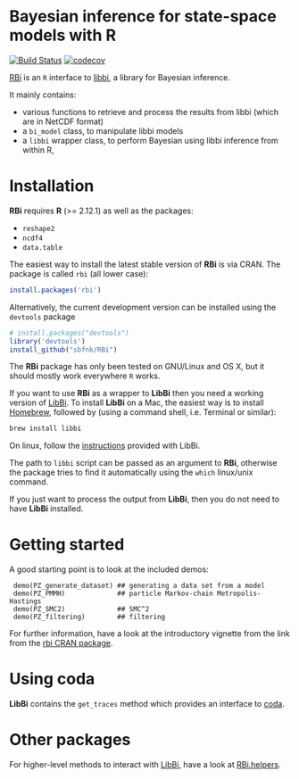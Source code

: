 Bayesian inference for state-space models with R
=============

[![Build Status](https://travis-ci.org/sbfnk/RBi.svg?branch=master)](https://travis-ci.org/sbfnk/RBi) [![codecov](https://codecov.io/github/sbfnk/RBi/branch/master/graphs/badge.svg)](https://codecov.io/github/sbfnk/RBi) 

[RBi](https://github.com/sbfnk/RBi) is an `R` interface to [libbi](http://libbi.org), a library for Bayesian inference.

It mainly contains:
- various functions to retrieve and process the results from libbi (which are in NetCDF format)
- a `bi_model` class, to manipulate libbi models
- a `libbi` wrapper class, to perform Bayesian using libbi inference from within R,

Installation
==============

**RBi** requires **R** (>= 2.12.1) as well as the packages:
- `reshape2`
- `ncdf4`
- `data.table`

The easiest way to install the latest stable version of **RBi** is via CRAN. The package is called `rbi` (all lower case):

```r
install.packages('rbi')
```

Alternatively, the current development version can be installed using the `devtools` package

```r
# install.packages("devtools")
library('devtools')
install_github("sbfnk/RBi")
```

The **RBi** package has only been tested on GNU/Linux and OS X, but it should mostly work everywhere `R` works.

If you want to use **RBi** as a wrapper to **LibBi** then you need a working version of [LibBi](https://github.com/lawmurray/LibBi). To install **LibBi** on a Mac, the easiest way is to install [Homebrew](https://brew.sh), followed by (using a command shell, i.e. Terminal or similar):

```sh
brew install libbi
``` 

On linux, follow the [instructions](https://github.com/lawmurray/LibBi/blob/master/INSTALL_LINUX.md) provided with LibBi.

The path to `libbi` script can be passed as an argument to **RBi**, otherwise the package tries to find it automatically using the `which` linux/unix command.

If you just want to process the output from **LibBi**, then you do not need to have **LibBi** installed.

Getting started
==============

A good starting point is to look at the included demos:

```{r}
 demo(PZ_generate_dataset) ## generating a data set from a model
 demo(PZ_PMMH)             ## particle Markov-chain Metropolis-Hastings
 demo(PZ_SMC2)             ## SMC^2
 demo(PZ_filtering)        ## filtering
```

For further information, have a look at the introductory vignette from the link from the [rbi CRAN package](https://CRAN.R-project.org/package=rbi).

Using coda
==========

**LibBi** contains the `get_traces` method which provides an interface to [coda](https://cran.r-project.org/package=coda).

Other packages
==============

For higher-level methods to interact with [LibBi](https://github.com/lawmurray/LibBi), have a look at [RBi.helpers](https://github.com/sbfnk/RBi.helpers).
